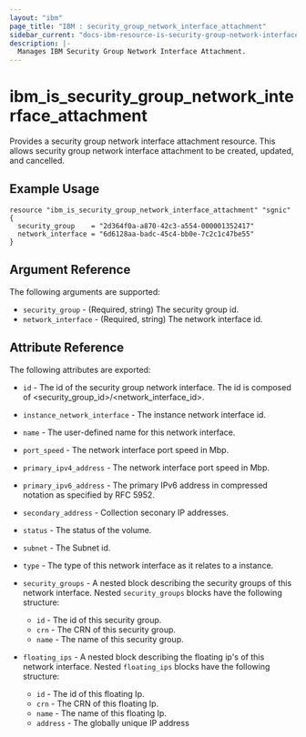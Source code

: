```yaml
---
layout: "ibm"
page_title: "IBM : security_group_network_interface_attachment"
sidebar_current: "docs-ibm-resource-is-security-group-network-interface-attachment"
description: |-
  Manages IBM Security Group Network Interface Attachment.
---
```


# ibm\_is_security_group_network_interface_attachment

Provides a security group network interface attachment resource. This allows security group network interface attachment to be created, updated, and cancelled.


## Example Usage

```hcl
resource "ibm_is_security_group_network_interface_attachment" "sgnic" {
  security_group    = "2d364f0a-a870-42c3-a554-000001352417"
  network_interface = "6d6128aa-badc-45c4-bb0e-7c2c1c47be55"
}
```

## Argument Reference

The following arguments are supported:

* `security_group` - (Required, string) The security group id.
* `network_interface` - (Required, string) The network interface id. 

## Attribute Reference

The following attributes are exported:

* `id` - The id of the security group network interface. The id is composed of \<security_group_id\>/\<network_interface_id\>.
* `instance_network_interface` - The instance network interface id.
* `name` - The user-defined name for this network interface.
* `port_speed` - The network interface port speed in Mbp.
* `primary_ipv4_address` - The network interface port speed in Mbp.
* `primary_ipv6_address` - The primary IPv6 address in compressed notation as specified by RFC 5952.
* `secondary_address` - Collection seconary IP addresses.
* `status` - The status of the volume.
* `subnet` - The Subnet id.
* `type` - The type of this network interface as it relates to a instance.
* `security_groups` -  A nested block describing the security groups of this network interface.
Nested `security_groups` blocks have the following structure:
	* `id` - The id of this security group.
	* `crn` - The CRN of this security group.
	* `name` - The name of this security group.

* `floating_ips` - A nested block describing the floating ip's of this network interface.
Nested `floating_ips` blocks have the following structure:
  * `id` - The id of this floating Ip.
  * `crn` - The CRN of this floating Ip.
  * `name` - The name of this floating Ip.
  * `address` - The globally unique IP address